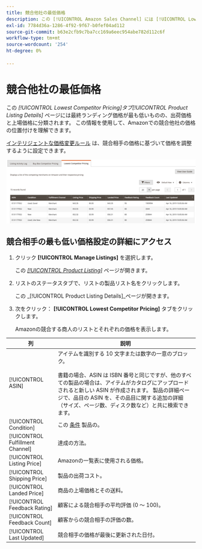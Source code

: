 ```yaml
---
title: 競合他社の最低価格
description: この [!UICONTROL Amazon Sales Channel] には [!UICONTROL Lowest Competitor Pricing] 「 」タブを使用して、Amazonでの競合相手の価格の位置付けを理解しやすくします。
exl-id: 7784d36a-1286-4f92-9f67-b0fef04ad112
source-git-commit: b63e2cfb9c7ba7cc169a6eec954abe782d112c6f
workflow-type: tm+mt
source-wordcount: '254'
ht-degree: 0%

---
```


# 競合他社の最低価格

この _[!UICONTROL Lowest Competitor Pricing]_タブ_[!UICONTROL Product Listing Details]_ ページには最終ランディング価格が最も低いものの、出荷価格と上場価格に分類されます。 この情報を使用して、Amazonでの競合他社の価格の位置付けを理解できます。

[インテリジェントな価格変更ルール](./intelligent-repricing-rules.md) は、競合相手の価格に基づいて価格を調整するように設定できます。

![競合他社の最低価格](assets/amazon-listing-details-lowest-comp.png)

## 競合相手の最も低い価格設定の詳細にアクセス

1. クリック **[!UICONTROL Manage Listings]** を選択します。

   この [_[!UICONTROL Product Listing]_](./managing-product-listings.md) ページが開きます。

1. リストのステータスタブで、リストの製品リスト名をクリックします。

   この _[!UICONTROL Product Listing Details]_ページが開きます。

1. 次をクリック： **[!UICONTROL Lowest Competitor Pricing]** タブをクリックします。

   Amazonの競合する商人のリストとそれぞれの価格を表示します。

| 列 | 説明 |
|---|---|
| [!UICONTROL ASIN] | アイテムを識別する 10 文字または数字の一意のブロック。<br><br>書籍の場合、ASIN は ISBN 番号と同じですが、他のすべての製品の場合は、アイテムがカタログにアップロードされると新しい ASIN が作成されます。 製品の詳細ページで、品目の ASIN を、その品目に関する追加の詳細（サイズ、ページ数、ディスク数など）と共に検索できます。 |
| [!UICONTROL Condition] | この [条件](./product-listing-condition.md) 製品の。 |
| [!UICONTROL Fulfillment Channel] | 達成の方法。 |
| [!UICONTROL Listing Price] | Amazonの一覧表に使用される価格。 |
| [!UICONTROL Shipping Price] | 製品の出荷コスト。 |
| [!UICONTROL Landed Price] | 商品の上場価格とその送料。 |
| [!UICONTROL Feedback Rating] | 顧客による競合相手の平均評価 (0 ～ 100)。 |
| [!UICONTROL Feedback Count] | 顧客からの競合相手の評価の数。 |
| [!UICONTROL Last Updated] | 競合相手の価格が最後に更新された日付。 |
